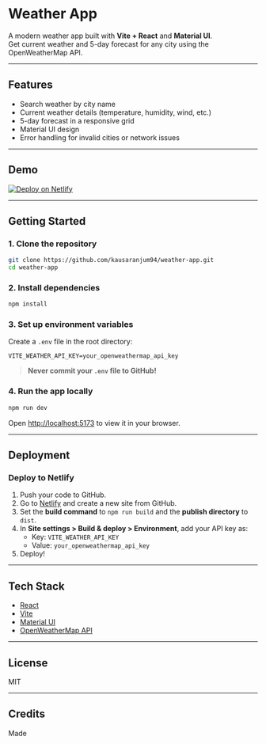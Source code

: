 # Weather App

A modern weather app built with **Vite + React** and **Material UI**.  
Get current weather and 5-day forecast for any city using the OpenWeatherMap API.

---

## Features

- Search weather by city name
- Current weather details (temperature, humidity, wind, etc.)
- 5-day forecast in a responsive grid
- Material UI design
- Error handling for invalid cities or network issues

---

## Demo

[![Deploy on Netlify](https://www.netlify.com/img/deploy/button.svg)](https://app.netlify.com/)

---

## Getting Started

### 1. Clone the repository

```sh
git clone https://github.com/kausaranjum94/weather-app.git
cd weather-app
```

### 2. Install dependencies

```sh
npm install
```

### 3. Set up environment variables

Create a `.env` file in the root directory:

```
VITE_WEATHER_API_KEY=your_openweathermap_api_key
```

> **Never commit your `.env` file to GitHub!**

### 4. Run the app locally

```sh
npm run dev
```

Open [http://localhost:5173](http://localhost:5173) to view it in your browser.

---

## Deployment

### Deploy to Netlify

1. Push your code to GitHub.
2. Go to [Netlify](https://app.netlify.com/) and create a new site from GitHub.
3. Set the **build command** to `npm run build` and the **publish directory** to `dist`.
4. In **Site settings > Build & deploy > Environment**, add your API key as:
   - Key: `VITE_WEATHER_API_KEY`
   - Value: `your_openweathermap_api_key`
5. Deploy!

---

## Tech Stack

- [React](https://react.dev/)
- [Vite](https://vitejs.dev/)
- [Material UI](https://mui.com/)
- [OpenWeatherMap API](https://openweathermap.org/api)

---

## License

MIT

---

## Credits

Made
